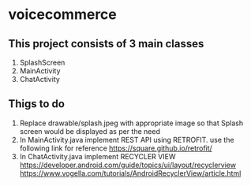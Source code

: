 # voicecommerce

## This project consists of 3 main classes
1. SplashScreen 
2. MainActivity
3. ChatActivity

## Thigs to do 
1. Replace drawable/splash.jpeg with appropriate image so that Splash screen would be displayed as per the need
2. In MainActivity.java implement REST API using RETROFIT. use the following link for reference https://square.github.io/retrofit/
3. In ChatActivity.java implement RECYCLER VIEW https://developer.android.com/guide/topics/ui/layout/recyclerview https://www.vogella.com/tutorials/AndroidRecyclerView/article.html 
